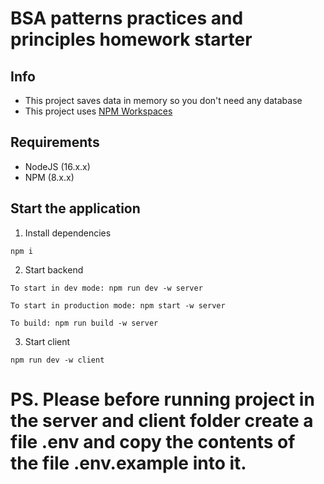 # BSA patterns practices and principles homework starter

## Info

- This project saves data in memory so you don't need any database
- This project uses [NPM Workspaces](https://docs.npmjs.com/cli/v7/using-npm/workspaces)

## Requirements

- NodeJS (16.x.x)
- NPM (8.x.x)

## Start the application

1. Install dependencies

```
npm i
```

2. Start backend

```
To start in dev mode: npm run dev -w server

To start in production mode: npm start -w server

To build: npm run build -w server
```

3. Start client

```
npm run dev -w client
```

# PS. Please before running project in the server and client folder create a file .env and copy the contents of the file .env.example into it.
